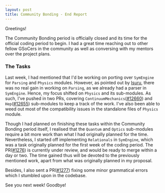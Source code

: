 ```yaml
---
layout: post
title: Community Bonding - End Report
---
```


Greetings!

The Community Bonding period is officially closed and its time for the official coding period to begin. I had a great time reaching out to other fellow GSoCers in the community as well as conversing with my mentors over the project plans.

### The Tasks
Last week, I had mentioned that I'd be working on porting over `SymEngine` for `Parsing` and `Physics` modules. However, as pointed out by [Isuru](github.com/isuruf), there was no real gain in working on `Parsing`, as we already had a parser in `SymEngine`. Hence, my focus shifted on `Physics` and its sub-modules. As such, I've pushed in two PRs, covering `ContinuumMechanics`([#12660](https://github.com/sympy/sympy/pull/12660)) and `Hep`([#12655](https://github.com/sympy/sympy/pull/12655)) sub-modules to keep a track of the work. I've also been able to weed out most of the compatibility issues in the standalone files of `Physics` module. 

Though I had planned on finishing these tasks within the Community Bonding period itself, I realised that the `Quantum` and `Optics` sub-modules require a bit more work than what I had originally planned for the time. Nevertheless, I started off implementing `Relationals` in `SymEngine`, which was a task originally planned for the first week of the coding period. The PR([#1276](https://github.com/symengine/symengine/pull/1276)) is currently under review, and would be ready to merge within a day or two. The time gained thus will be devoted to the previously mentioned work, apart from what was originally planned in my proposal.

Besides, I also sent a PR([#1277](https://github.com/symengine/symengine/pull/1277)) fixing some minor grammatical errors which I stumbled upon in the codebase.

See you next week! Goodbye!
